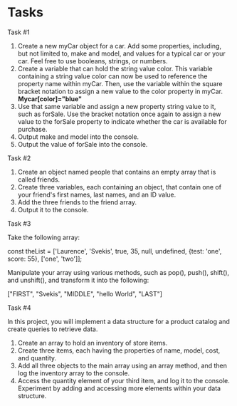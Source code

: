 # Tasks
Task #1

1. Create a new myCar object for a car. Add some properties, including, but not limited to, make and model, and values for a typical car or your car. Feel free to use booleans, strings, or numbers.
2. Create a variable that can hold the string value color. This variable containing a string value color can now be used to reference the property name within myCar. Then, use the variable within the square bracket notation to assign a new value to the color property in myCar. **Mycar[color]="blue"**
3. Use that same variable and assign a new property string value to it, such as forSale. Use the bracket notation once again to assign a new value to the forSale property to indicate whether the car is available for purchase.
4. Output make and model into the console.
5. Output the value of forSale into the console.

Task #2

1. Create an object named people that contains an empty array that is called friends.
2. Create three variables, each containing an object, that contain one of your friend's first names, last names, and an ID value.
3. Add the three friends to the friend array.
4. Output it to the console.

Task #3

Take the following array:

 const theList = ['Laurence', 'Svekis', true, 35, null, undefined,
{test: 'one', score: 55}, ['one', 'two']]; 


Manipulate your array using various methods, such as pop(), push(), shift(), and unshift(), and transform it into the following:

["FIRST", "Svekis", "MIDDLE", "hello World", "LAST"] 


Task #4

In this project, you will implement a data structure for a product catalog and create queries to retrieve data.

1. Create an array to hold an inventory of store items.
2. Create three items, each having the properties of name, model, cost, and quantity.
3. Add all three objects to the main array using an array method, and then log the inventory array to the console.
4. Access the quantity element of your third item, and log it to the console. Experiment by adding and accessing more elements within your data structure.
